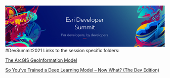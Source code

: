 ![Banner](https://github.com/esrinederland/esrinederland.github.io/blob/master/images/DS21-DevSum_Banner.png)
#DevSummit2021
Links to the session specific folders:

[The ArcGIS GeoInformation Model](https://github.com/esrinederland/DevSummit2021/tree/main/The%20ArcGIS%20GeoInformation%20Model)

[So You’ve Trained a Deep Learning Model – Now What? (The Dev Edition)](https://github.com/esrinederland/DevDay-2019/tree/master/New)
